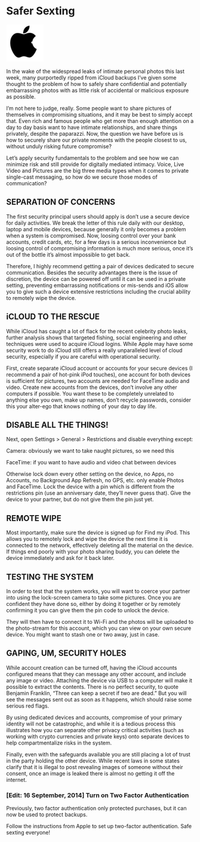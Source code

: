 # Safer Sexting

![Apple Nipple](/images/2014/SS-01-apple-nipple.webp)

In the wake of the widespread leaks of intimate personal photos this last week, many purportedly ripped from iCloud backups I’ve given some thought to the problem of how to safely share confidential and potentially embarrassing photos with as little risk of accidental or malicious exposure as possible.

I’m not here to judge, really. Some people want to share pictures of themselves in compromising situations, and it may be best to simply accept that. Even rich and famous people who get more than enough attention on a day to day basis want to have intimate relationships, and share things privately, despite the paparazzi. Now, the question we have before us is how to securely share our private moments with the people closest to us, without unduly risking future compromise?

Let’s apply security fundamentals to the problem and see how we can minimize risk and still provide for digitally mediated intimacy. Voice, Live Video and Pictures are the big three media types when it comes to private single-cast messaging, so how do we secure those modes of communication?

## SEPARATION OF CONCERNS

The first security principal users should apply is don’t use a secure device for daily activities. We break the letter of this rule daily with our desktop, laptop and mobile devices, because generally it only becomes a problem when a system is compromised. Now, loosing control over your bank accounts, credit cards, etc, for a few days is a serious inconvenience but loosing control of compromising information is much more serious, once it’s out of the bottle it’s almost impossible to get back.

Therefore, I highly recommend getting a pair of devices dedicated to secure communication. Besides the security advantages there is the issue of discretion, the device can be powered off until it can be used in a private setting, preventing embarrassing notifications or mis-sends and iOS allow you to give such a device extensive restrictions including the crucial ability to remotely wipe the device.

## iCLOUD TO THE RESCUE

While iCloud has caught a lot of flack for the recent celebrity photo leaks, further analysis shows that targeted fishing, social engineering and other techniques were used to acquire iCloud logins. While Apple may have some security work to do iCloud still offers a really unparalleled level of cloud security, especially if you are careful with operational security.

First, create separate iCloud account or accounts for your secure devices (I recommend a pair of hot-pink iPod touches), one account for both devices is sufficient for pictures, two accounts are needed for FaceTime audio and video. Create new accounts from the devices, don’t involve any other computers if possible. You want these to be completely unrelated to anything else you own, make up names, don’t recycle passwords, consider this your alter-ego that knows nothing of your day to day life.

## DISABLE ALL THE THINGS!

Next, open Settings > General > Restrictions and disable everything except:

Camera: obviously we want to take naught pictures, so we need this

FaceTime: if you want to have audio and video chat between devices

Otherwise lock down every other setting on the device, no Apps, no Accounts, no Background App Refresh, no GPS, etc. only enable Photos and FaceTime. Lock the device with a pin which is different from the restrictions pin (use an anniversary date, they’ll never guess that). Give the device to your partner, but do not give them the pin just yet.

## REMOTE WIPE

Most importantly, make sure the device is signed up for Find my iPod. This allows you to remotely lock and wipe the device the next time it is connected to the network, effectively deleting all the material on the device. If things end poorly with your photo sharing buddy, you can delete the device immediately and ask for it back later.

## TESTING THE SYSTEM

In order to test that the system works, you will want to coerce your partner into using the lock-screen camera to take some pictures. Once you are confident they have done so, either by doing it together or by remotely confirming it you can give them the pin code to unlock the device.

They will then have to connect it to Wi-Fi and the photos will be uploaded to the photo-stream for this account, which you can view on your own secure device. You might want to stash one or two away, just in case.

## GAPING, UM, SECURITY HOLES

While account creation can be turned off, having the iCloud accounts configured means that they can message any other account, and include any image or video. Attaching the device via USB to a computer will make it possible to extract the contents. There is no perfect security, to quote Benjamin Franklin, “Three can keep a secret if two are dead.” But you will see the messages sent out as soon as it happens, which should raise some serious red flags.

By using dedicated devices and accounts, compromise of your primary identity will not be catastrophic, and while it is a tedious process this illustrates how you can separate other privacy critical activities (such as working with crypto currencies and private keys) onto separate devices to help compartmentalize risks in the system.

Finally, even with the safeguards available you are still placing a lot of trust in the party holding the other device. While recent laws in some states clarify that it is illegal to post revealing images of someone without their consent, once an image is leaked there is almost no getting it off the internet.

### [Edit: 16 September, 2014] Turn on Two Factor Authentication

Previously, two factor authentication only protected purchases, but it can now be used to protect backups.

Follow the instructions from Apple to set up two-factor authentication.
Safe sexting everyone!